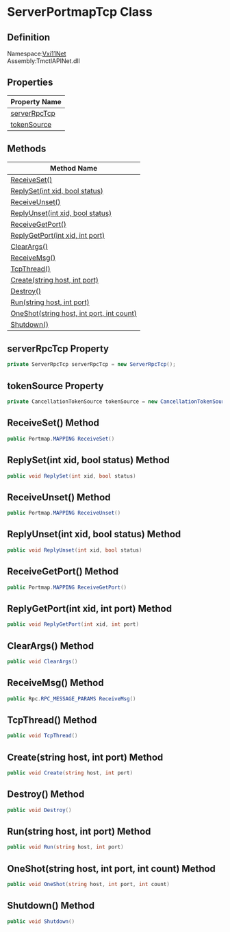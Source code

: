 # ServerPortmapTcp Class

## Definition
Namespace:[Vxi11Net](../Vxi11Net.md)<BR>
Assembly:TmctlAPINet.dll

## Properties

|Property Name|
|---|
|[serverRpcTcp](#serverRpcTcp-Property)|
|[tokenSource](#tokenSource-Property)|

## Methods

|Method Name|
|---|
|[ReceiveSet()](#ReceiveSet-Method)|
|[ReplySet(int xid, bool status)](#ReplySetint-xid-bool-status-Method)|
|[ReceiveUnset()](#ReceiveUnset-Method)|
|[ReplyUnset(int xid, bool status)](#ReplyUnsetint-xid-bool-status-Method)|
|[ReceiveGetPort()](#ReceiveGetPort-Method)|
|[ReplyGetPort(int xid, int port)](#ReplyGetPortint-xid-int-port-Method)|
|[ClearArgs()](#ClearArgs-Method)|
|[ReceiveMsg()](#ReceiveMsg-Method)|
|[TcpThread()](#TcpThread-Method)|
|[Create(string host, int port)](#Createstring-host-int-port-Method)|
|[Destroy()](#Destroy-Method)|
|[Run(string host, int port)](#Runstring-host-int-port-Method)|
|[OneShot(string host, int port, int count)](#OneShotstring-host-int-port-int-count-Method)|
|[Shutdown()](#Shutdown-Method)|

## serverRpcTcp Property
```C#
private ServerRpcTcp serverRpcTcp = new ServerRpcTcp();
```
## tokenSource Property
```C#
private CancellationTokenSource tokenSource = new CancellationTokenSource();
```
## ReceiveSet() Method
```C#
public Portmap.MAPPING ReceiveSet()
```
## ReplySet(int xid, bool status) Method
```C#
public void ReplySet(int xid, bool status)
```
## ReceiveUnset() Method
```C#
public Portmap.MAPPING ReceiveUnset()
```
## ReplyUnset(int xid, bool status) Method
```C#
public void ReplyUnset(int xid, bool status)
```
## ReceiveGetPort() Method
```C#
public Portmap.MAPPING ReceiveGetPort()
```
## ReplyGetPort(int xid, int port) Method
```C#
public void ReplyGetPort(int xid, int port)
```
## ClearArgs() Method
```C#
public void ClearArgs()
```
## ReceiveMsg() Method
```C#
public Rpc.RPC_MESSAGE_PARAMS ReceiveMsg()
```
## TcpThread() Method
```C#
public void TcpThread()
```
## Create(string host, int port) Method
```C#
public void Create(string host, int port)
```
## Destroy() Method
```C#
public void Destroy()
```
## Run(string host, int port) Method
```C#
public void Run(string host, int port)
```
## OneShot(string host, int port, int count) Method
```C#
public void OneShot(string host, int port, int count)
```
## Shutdown() Method
```C#
public void Shutdown()
```